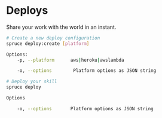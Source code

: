 # Deploys
Share your work with the world in an instant.

```bash
# Create a new deploy configuration
spruce deploy:create [platform]

Options:
	-p, --platform 		aws|heroku|awslambda

	-o, --options 		 Platform options as JSON string

# Deploy your skill
spruce deploy

Options

	-o, --options 		Platform options as JSON string






```